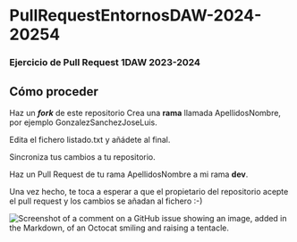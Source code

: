 # PullRequestEntornosDAW-2024-20254
### Ejercicio de Pull Request 1DAW 2023-2024
## Cómo proceder
Haz un **_fork_** de este repositorio Crea una **rama** llamada ApellidosNombre, por ejemplo GonzalezSanchezJoseLuis.

Edita el fichero listado.txt y añádete al final.

Sincroniza tus cambios a tu repositorio.

Haz un Pull Request de tu rama ApellidosNombre a mi rama **dev**.

Una vez hecho, te toca a esperar a que el propietario del repositorio acepte el pull request y los cambios se añadan al fichero :-)

![Screenshot of a comment on a GitHub issue showing an image, added in the Markdown, of an Octocat smiling and raising a tentacle.](https://myoctocat.com/assets/images/base-octocat.svg)
